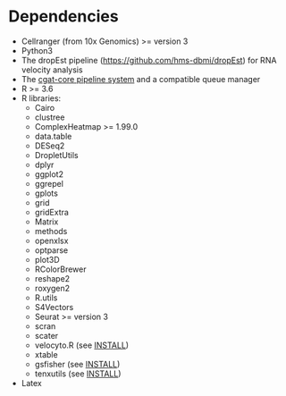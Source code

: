 # Dependencies

* Cellranger (from 10x Genomics) >= version 3
* Python3
* The dropEst pipeline (https://github.com/hms-dbmi/dropEst) for RNA velocity analysis
* The [cgat-core pipeline system](https://github.com/cgat-developers/cgat-core/) and a compatible queue manager
* R >= 3.6
* R libraries:
  * Cairo
  * clustree
  * ComplexHeatmap >= 1.99.0
  * data.table
  * DESeq2
  * DropletUtils
  * dplyr
  * ggplot2
  * ggrepel
  * gplots
  * grid
  * gridExtra
  * Matrix
  * methods
  * openxlsx
  * optparse
  * plot3D
  * RColorBrewer
  * reshape2
  * roxygen2
  * R.utils
  * S4Vectors
  * Seurat >= version 3
  * scran
  * scater
  * velocyto.R (see [INSTALL](INSTALL.md))
  * xtable
  * gsfisher (see [INSTALL](INSTALL.md))
  * tenxutils (see [INSTALL](INSTALL.md))
* Latex
